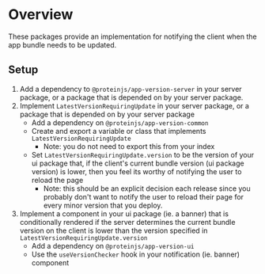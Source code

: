 # Overview

These packages provide an implementation for notifying the client when the app bundle
needs to be updated. 


## Setup

1. Add a dependency to `@proteinjs/app-version-server` in your server package, or a package that is depended on by your server package.
2. Implement `LatestVersionRequiringUpdate` in your server package, or a package that is
depended on by your server package
    - Add a dependency on `@proteinjs/app-version-common`
    - Create and export a variable or class that implements `LatestVersionRequiringUpdate`
        - Note: you do not need to export this from your index
    - Set `LatestVersionRequiringUpdate.version` to be the version of your ui package that, if the client's current bundle version (ui package version) is lower, then you feel its worthy of notifying the user to reload the page
        - Note: this should be an explicit decision each release since you probably don't want to notify the user to reload their page for every minor version that you deploy.
3. Implement a component in your ui package (ie. a banner) that is conditionally rendered if the server determines the current bundle version on the client is lower than the version specified in `LatestVersionRequiringUpdate.version`
    - Add a dependency on `@proteinjs/app-version-ui`
    - Use the `useVersionChecker` hook in your notification (ie. banner) component
